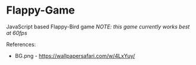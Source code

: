 # Flappy-Game
JavaScript based Flappy-Bird game 
*NOTE: this game currently works best at 60fps*  


References:
* BG.png - https://wallpapersafari.com/w/4LxYuy/
